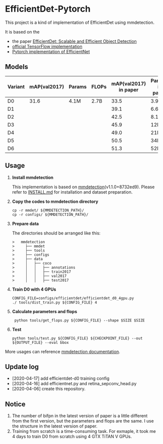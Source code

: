 # EfficientDet-Pytorch
This project is a kind of implementation of EfficientDet using mmdetection.

It is based on the

* the paper [EfficientDet: Scalable and Efficient Object Detection](https://arxiv.org/abs/1911.09070)
* [official TensorFlow implementation](https://github.com/google/automl)
* [Pytorch implementation of EfficientNet](https://github.com/lukemelas/EfficientNet-PyTorch)

## Models

| Variant | mAP(val2017) | Params | FLOPs | mAP(val2017) in paper | Params in paper | FLOPs in paper |
| ------- | ------------ | ------ | ----- | --------------------- | --------------- | -------------- |
| D0      | 31.6         | 4.1M   | 2.7B  | 33.5                  | 3.9M            | 2.5B           |
| D1      |              |        |       | 39.1                  | 6.6M            | 6.1B           |
| D2      |              |        |       | 42.5                  | 8.1M            | 11B            |
| D3      |              |        |       | 45.9                  | 12M             | 25B            |
| D4      |              |        |       | 49.0                  | 21M             | 55B            |
| D5      |              |        |       | 50.5                  | 34M             | 135B           |
| D6      |              |        |       | 51.3                  | 52M             | 226B           |

## Usage

1. **Install mmdetection**

   This implementation is based on [mmdetection](https://github.com/open-mmlab/mmdetection)(v1.1.0+8732ed9). Please refer to [INSTALL.md](docs/INSTALL.md) for installation and dataset preparation.

2. **Copy the codes to mmdetection directory**

   ```shell
   cp -r mmdet/ ${MMDETECTION_PATH}/
   cp -r configs/ ${MMDETECTION_PATH}/
   ```

 3. **Prepare data**

     The directories should be arranged like this:
     
        >   mmdetection
        > 	  ├── mmdet
        >     ├── tools
        >     ├── configs
        >     ├── data
        >     │   ├── coco
        >     │   │   ├── annotations
        >     │   │   ├── train2017
        >     │   │   ├── val2017
        >     │   │   ├── test2017


 4. **Train D0 with 4 GPUs**

    ```shell
    CONFIG_FILE=configs/efficientdet/efficientdet_d0_4gpu.py
    ./ tools/dist_train.py ${CONFIG_FILE} 4
    ```

 5. **Calculate parameters and flops**

     ```shell
      python tools/get_flops.py ${CONFIG_FILE} --shape $SIZE $SIZE
     ```

6. **Test**

   ```shell
   python tools/test.py ${CONFIG_FILE} ${CHECKPOINT_FILE} --out  ${OUTPUT_FILE} --eval bbox
   ```

More usages can reference [mmdetection documentation](https://mmdetection.readthedocs.io/en/latest/GETTING_STARTED.html#inference-with-pretrained-models).

## Update log

- [2020-04-17] add efficientdet-d0 training config
- [2020-04-16] add efficientnet.py and retina_sepconv_head.py
- [2020-04-06] create this repository.

## Notice

1. The number of bifpn in the latest version of paper is a little different from the first version, but the parameters and flops are the same. I use the structure in the latest version of paper.
2. Training from scratch is a time-consuming task. For exmaple, it took me 4 days to train D0 from scratch using 4 GTX TiTAN V GPUs.



